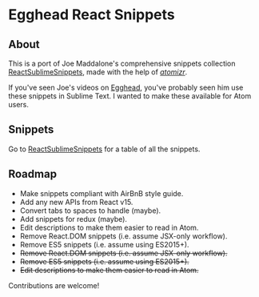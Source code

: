 # Egghead React Snippets

## About
This is a port of Joe Maddalone's comprehensive snippets collection [ReactSublimeSnippets](https://github.com/joemaddalone/ReactSublimeSnippets), made with the help of [_atomizr_](https://github.com/idleberg/atomizr).

If you've seen Joe's videos on [Egghead](https://egghead.io), you've probably seen him use these snippets in Sublime Text. I wanted to make these available for Atom users.

## Snippets

Go to [ReactSublimeSnippets](https://github.com/joemaddalone/ReactSublimeSnippets) for a table of all the snippets.

## Roadmap

* Make snippets compliant with AirBnB style guide.
* Add any new APIs from React v15.
* Convert tabs to spaces to handle (maybe).
* Add snippets for redux (maybe).
* Edit descriptions to make them easier to read in Atom.
* Remove React.DOM snippets (i.e. assume JSX-only workflow).
* Remove ES5 snippets (i.e. assume using ES2015+).
* ~~Remove React.DOM snippets (i.e. assume JSX-only workflow).~~
* ~~Remove ES5 snippets (i.e. assume using ES2015+).~~
* ~~Edit descriptions to make them easier to read in Atom.~~

Contributions are welcome!
